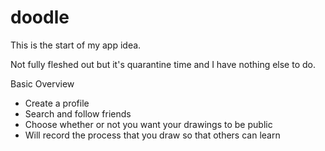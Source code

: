 # doodle

This is the start of my app idea.

Not fully fleshed out but it's quarantine time and I have nothing else to do. 

Basic Overview
- Create a profile
- Search and follow friends
- Choose whether or not you want your drawings to be public
- Will record the process that you draw so that others can learn 